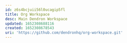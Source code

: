 ```yaml
---
id: z6s4bcjuii56l0ucagip5fl
title: Org Workspace
desc: Main Dendron Workspace
updated: 1652308688116
created: 1652308678543
uri: 'https://github.com/dendronhq/org-workspace.git'
---
```


